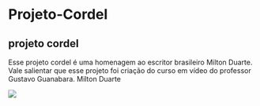 # Projeto-Cordel
<h2>projeto cordel</h2>

Esse projeto cordel é uma homenagem ao escritor brasileiro Milton Duarte. Vale salientar que esse projeto foi criação do curso em vídeo do professor Gustavo Guanabara. Milton Duarte 

<img src="projetoandroid.gif">
